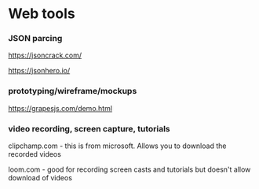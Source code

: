 # Web tools

### JSON parcing

https://jsoncrack.com/

https://jsonhero.io/

### prototyping/wireframe/mockups

https://grapesjs.com/demo.html

### video recording, screen capture, tutorials

clipchamp.com - this is from microsoft. Allows you to download the recorded videos

loom.com - good for recording screen casts and tutorials but doesn't allow download of videos

